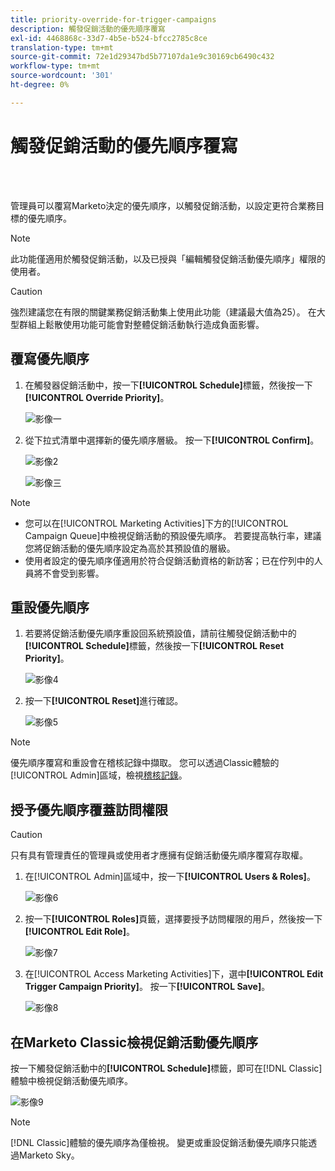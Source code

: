 ```yaml
---
title: priority-override-for-trigger-campaigns
description: 觸發促銷活動的優先順序覆寫
exl-id: 4468868c-33d7-4b5e-b524-bfcc2785c8ce
translation-type: tm+mt
source-git-commit: 72e1d29347bd5b77107da1e9c30169cb6490c432
workflow-type: tm+mt
source-wordcount: '301'
ht-degree: 0%

---
```


# 觸發促銷活動的優先順序覆寫

<br> 

管理員可以覆寫Marketo決定的優先順序，以觸發促銷活動，以設定更符合業務目標的優先順序。

>[!NOTE]
>
>此功能僅適用於觸發促銷活動，以及已授與「編輯觸發促銷活動優先順序」權限的使用者。

>[!CAUTION]
>
>強烈建議您在有限的關鍵業務促銷活動集上使用此功能（建議最大值為25）。 在大型群組上鬆散使用功能可能會對整體促銷活動執行造成負面影響。

## 覆寫優先順序

1. 在觸發器促銷活動中，按一下&#x200B;**[!UICONTROL Schedule]**&#x200B;標籤，然後按一下&#x200B;**[!UICONTROL Override Priority]**。

   ![影像一](/help/sky/assets/smart-campaigns/priority-override-for-trigger-campaigns/priority-override-for-trigger-campaigns-1.png)

1. 從下拉式清單中選擇新的優先順序層級。 按一下&#x200B;**[!UICONTROL Confirm]**。

   ![影像2](/help/sky/assets/smart-campaigns/priority-override-for-trigger-campaigns/priority-override-for-trigger-campaigns-2.png)

   ![影像三](/help/sky/assets/smart-campaigns/priority-override-for-trigger-campaigns/priority-override-for-trigger-campaigns-3.png)

>[!NOTE]
>
>* 您可以在[!UICONTROL Marketing Activities]下方的[!UICONTROL Campaign Queue]中檢視促銷活動的預設優先順序。 若要提高執行率，建議您將促銷活動的優先順序設定為高於其預設值的層級。
>* 使用者設定的優先順序僅適用於符合促銷活動資格的新訪客；已在佇列中的人員將不會受到影響。


## 重設優先順序

1. 若要將促銷活動優先順序重設回系統預設值，請前往觸發促銷活動中的&#x200B;**[!UICONTROL Schedule]**&#x200B;標籤，然後按一下&#x200B;**[!UICONTROL Reset Priority]**。

   ![影像4](/help/sky/assets/smart-campaigns/priority-override-for-trigger-campaigns/priority-override-for-trigger-campaigns-4.png)

1. 按一下&#x200B;**[!UICONTROL Reset]**&#x200B;進行確認。

   ![影像5](/help/sky/assets/smart-campaigns/priority-override-for-trigger-campaigns/priority-override-for-trigger-campaigns-5.png)

>[!NOTE]
>
>優先順序覆寫和重設會在稽核記錄中擷取。 您可以透過Classic體驗的[!UICONTROL Admin]區域，檢視[稽核記錄](https://docs.marketo.com/x/GZ2t)。

## 授予優先順序覆蓋訪問權限

>[!CAUTION]
>
>只有具有管理責任的管理員或使用者才應擁有促銷活動優先順序覆寫存取權。

1. 在[!UICONTROL Admin]區域中，按一下&#x200B;**[!UICONTROL Users & Roles]**。

   ![影像6](/help/sky/assets/smart-campaigns/priority-override-for-trigger-campaigns/priority-override-for-trigger-campaigns-6.png)

1. 按一下&#x200B;**[!UICONTROL Roles]**&#x200B;頁籤，選擇要授予訪問權限的用戶，然後按一下&#x200B;**[!UICONTROL Edit Role]**。

   ![影像7](/help/sky/assets/smart-campaigns/priority-override-for-trigger-campaigns/priority-override-for-trigger-campaigns-7.png)

1. 在[!UICONTROL Access Marketing Activities]下，選中&#x200B;**[!UICONTROL Edit Trigger Campaign Priority]**。 按一下&#x200B;**[!UICONTROL Save]**。

   ![影像8](/help/sky/assets/smart-campaigns/priority-override-for-trigger-campaigns/priority-override-for-trigger-campaigns-8.png)

## 在Marketo Classic檢視促銷活動優先順序

按一下觸發促銷活動中的&#x200B;**[!UICONTROL Schedule]**&#x200B;標籤，即可在[!DNL Classic]體驗中檢視促銷活動優先順序。

![影像9](/help/sky/assets/smart-campaigns/priority-override-for-trigger-campaigns/priority-override-for-trigger-campaigns-9.png)

>[!NOTE]
>
>[!DNL Classic]體驗的優先順序為僅檢視。 變更或重設促銷活動優先順序只能透過Marketo Sky。
